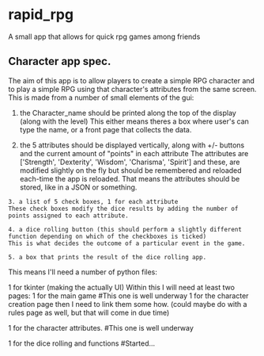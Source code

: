 # rapid_rpg
   A small app that allows for quick rpg games among friends


## Character app spec.


The aim of this app is to allow players to create a simple RPG character and to play a simple RPG using that character's attributes from the same screen. This is made from a number of small elements of the gui: 

   1. the Character_name should be printed along the top of the display (along with the level)
	This either means theres a box where user's can type the name, or a front page that collects the data.

   2. the 5 attributes should be displayed vertically, along with +/- buttons and the current amount of "points" in each attribute
	The attributes are ['Strength', 'Dexterity', 'Wisdom', 'Charisma', 'Spirit'] and these, are modified slightly on the fly but should be remembered and reloaded each-time the app is reloaded. That means the attributes should be stored, like in a JSON or something. 

    3. a list of 5 check boxes, 1 for each attribute
	These check boxes modify the dice results by adding the number of points assigned to each attribute. 

    4. a dice rolling button (this should perform a slightly different function depending on which of the checkboxes is ticked)
	This is what decides the outcome of a particular event in the game. 

    5. a box that prints the result of the dice rolling app. 



This means I'll need a number of python files:

1 for tkinter (making the actually UI) 
  Within this I will need at least two pages:
  1 for the main game #This one is well underway
  1 for the character creation page
  then I need to link them some how. 
  (could maybe do with a rules page as well, but that will come in due time)

1 for the character attributes. #This one is well underway 

1 for the dice rolling and functions #Started...

   



